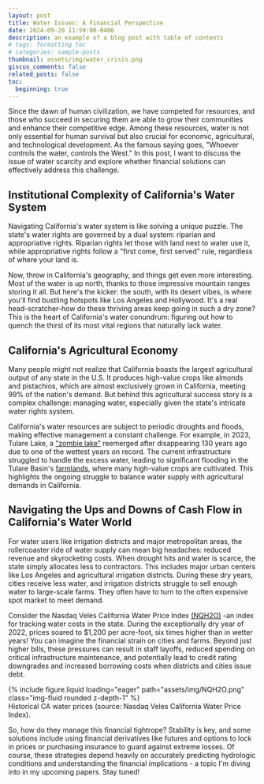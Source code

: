 ```yaml
---
layout: post
title: Water Issues: A Financial Perspective 
date: 2024-09-20 11:59:00-0400
description: an example of a blog post with table of contents
# tags: formatting toc
# categories: sample-posts
thumbnail: assets/img/water_crisis.png
giscus_comments: false
related_posts: false
toc:
  beginning: true
---
```




Since the dawn of human civilization, we have competed for resources, and those who succeed in securing them are able to grow their communities and enhance their competitive edge. Among these resources, water is not only essential for human survival but also crucial for economic, agricultural, and technological development. As the famous saying goes, "Whoever controls the water, controls the West." In this post, I want to discuss the issue of water scarcity and explore whether financial solutions can effectively address this challenge.


## Institutional Complexity of California's Water System

Navigating California's water system is like solving a unique puzzle. The state's water rights are governed by a dual system: riparian and appropriative rights. Riparian rights let those with land next to water use it, while appropriative rights follow a "first come, first served" rule, regardless of where your land is.   

Now, throw in California's geography, and things get even more interesting. Most of the water is up north, thanks to those impressive mountain ranges storing it all. But here's the kicker: the south, with its desert vibes, is where you'll find bustling hotspots like Los Angeles and Hollywood. It's a real head-scratcher-how do these thriving areas keep going in such a dry zone? This is the heart of California's water conundrum: figuring out how to quench the thirst of its most vital regions that naturally lack water.

## California's Agricultural Economy

Many people might not realize that California boasts the largest agricultural output of any state in the U.S. It produces high-value crops like almonds and pistachios, which are almost exclusively grown in California, meeting 99% of the nation's demand. But behind this agricultural success story is a complex challenge: managing water, especially given the state's intricate water rights system.   

California's water resources are subject to periodic droughts and floods, making effective management a constant challenge. For example, in 2023, Tulare Lake, a <a href="https://www.theguardian.com/us-news/2024/mar/24/california-tulare-lake-shrinking">"zombie lake"</a> reemerged after disappearing 130 years ago due to one of the wettest years on record. The current infrastructure struggled to handle the excess water, leading to significant flooding in the Tulare Basin's  <a href="https://fresnoland.org/2023/03/27/flooding-out-other-farmers-was-premeditated-by-the-powerful-j-g-boswell-company-one-farmer-asserts/#:~:text=What's%20at%20stake%3F-,Flooding%20over%20miles%20of%20farmland%20north%20and%20east%20of%20the,lake%20first%20which%20would%20have">farmlands</a>, where many high-value crops are cultivated. This highlights the ongoing struggle to balance water supply with agricultural demands in California.

## Navigating the Ups and Downs of Cash Flow in California's Water World

For water users like irrigation districts and major metropolitan areas, the rollercoaster ride of water supply can mean big headaches: reduced revenue and skyrocketing costs. When drought hits and water is scarce, the state simply allocates less to contractors. This includes major urban centers like Los Angeles and agricultural irrigation districts. During these dry years, cities receive less water, and irrigation districts struggle to sell enough water to large-scale farms. They often have to turn to the often expensive spot market to meet demand.

Consider the Nasdaq Veles California Water Price Index  <a href="https://indexes.nasdaqomx.com/Index/History/NQH2O">(NQH2O)</a> -an index for tracking water costs in the state. During the exceptionally dry year of 2022, prices soared to $1,200 per acre-foot, six times higher than in wetter years! You can imagine the financial strain on cities and farms. Beyond just higher bills, these pressures can result in staff layoffs, reduced spending on critical infrastructure maintenance, and potentially lead to credit rating downgrades and increased borrowing costs when districts and cities issue debt.
<div class="row mt-3">
    <div class="col-sm mt-3 mt-md-0">
        {% include figure.liquid loading="eager" path="assets/img/NQH2O.png" class="img-fluid rounded z-depth-1" %}
    </div>
</div>
<div class="caption">
   Historical CA water prices (source: Nasdaq Veles California Water Price Index).
</div>

So, how do they manage this financial tightrope? Stability is key, and some solutions include using financial derivatives like futures and options to lock in prices or purchasing insurance to guard against extreme losses. Of course, these strategies depend heavily on accurately predicting hydrologic conditions and understanding the financial implications - a topic I'm diving into in my upcoming papers. Stay tuned!
